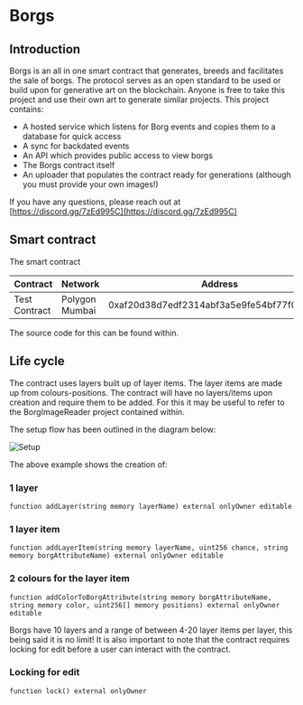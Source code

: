 # Borgs

## Introduction

Borgs is an all in one smart contract that generates, breeds and facilitates the sale of borgs. The protocol serves as an open standard to be used or build upon for generative art on the blockchain. Anyone is free to take this project and use their own art to generate similar projects. This project contains:

- A hosted service which listens for Borg events and copies them to a database for quick access 
- A sync for backdated events
- An API which provides public access to view borgs
- The Borgs contract itself
- An uploader that populates the contract ready for generations (although you must provide your own images!)

If you have any questions, please reach out at [https://discord.gg/7zEd995C](https://discord.gg/7zEd995C)

## Smart contract

The smart contract 

Contract | Network | Address | Link to Polyscan
--- | --- | --- | --- |
Test Contract | Polygon Mumbai | 0xaf20d38d7edf2314abf3a5e9fe54bf77f02879da | https://mumbai.polygonscan.com/address/0xaf20d38d7edf2314abf3a5e9fe54bf77f02879da |

The source code for this can be found within.

## Life cycle

The contract uses layers built up of layer items. The layer items are made up from colours-positions. The contract will have no layers/items upon creation and require them to be added. For this it may be useful to refer to the BorgImageReader project contained within. 

The setup flow has been outlined in the diagram below:

![Setup](https://user-images.githubusercontent.com/7746153/138066292-185cce2d-569d-4992-ac5f-131b86171ea8.png)

The above example shows the creation of:

### 1 layer

```solidity
function addLayer(string memory layerName) external onlyOwner editable
```

### 1 layer item

```solidity
function addLayerItem(string memory layerName, uint256 chance, string memory borgAttributeName) external onlyOwner editable
```

### 2 colours for the layer item

```solidity
function addColorToBorgAttribute(string memory borgAttributeName, string memory color, uint256[] memory positions) external onlyOwner editable
```

Borgs have 10 layers and a range of between 4-20 layer items per layer, this being said it is no limit! It is also important to note that the contract requires locking for edit before a user can interact with the contract.

### Locking for edit

```solidity
function lock() external onlyOwner
```





